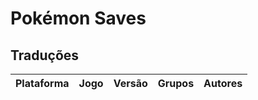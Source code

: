 # Pokémon Saves

## Traduções

| Plataforma | Jogo | Versão | Grupos | Autores |
| ----------- | ----------- | ----------- | ----------- | ----------- |